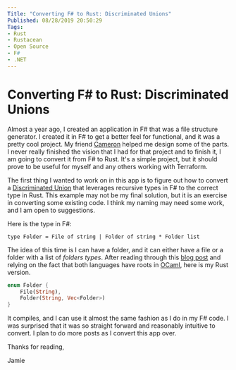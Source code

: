 ```yaml
---
Title: "Converting F# to Rust: Discriminated Unions"
Published: 08/28/2019 20:50:29
Tags: 
- Rust
- Rustacean
- Open Source
- F#
- .NET
---
```

# Converting F# to Rust: Discriminated Unions

Almost a year ago, I created an application in F# that was a file structure generator. I created it in F# to get a better feel for functional, and it was a pretty cool project. My friend [Cameron](http://blog.thesoftwarementor.com/) helped me design some of the parts. I never really finished the vision that I had for that project and to finish it, I am going to convert it from F# to Rust. It's a simple project, but it should prove to be useful for myself and any others working with Terraform.

The first thing I wanted to work on in this app is to figure out how to convert a [Discriminated Union](https://fsharpforfunandprofit.com/posts/discriminated-unions/) that leverages recursive types in F# to the correct type in Rust. This example may not be my final solution, but it is an exercise in converting some existing code. I think my naming may need some work, and I am open to suggestions.

Here is the type in F#:

```F#
type Folder = File of string | Folder of string * Folder list
```

The idea of this time is I can have a folder, and it can either have a file or a folder with a list of *folders types*. After reading through this [blog post](https://mwhittaker.github.io/blog/ocaml_lists_in_rust/) and relying on the fact that both languages have roots in [OCaml](https://en.wikipedia.org/wiki/OCaml), here is my Rust version.

```Rust
enum Folder {
    File(String),
    Folder(String, Vec<Folder>)
}
```

It compiles, and I can use it almost the same fashion as I do in my F# code. I was surprised that it was so straight forward and reasonably intuitive to convert. I plan to do more posts as I convert this app over.

Thanks for reading,

Jamie
